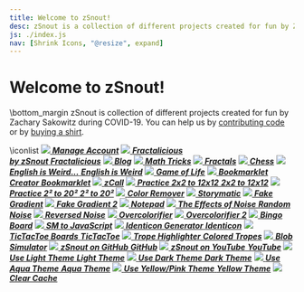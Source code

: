 ```yaml
---
title: Welcome to zSnout!
desc: zSnout is a collection of different projects created for fun by Zachary Sakowitz. It runs on the open-source code available at https://github.com/zsnout/zsnout.com. It was initially created during COVID-19, and has undergone two major revisions since then.
js: ./index.js
nav: [Shrink Icons, "@resize", expand]
---
```


<h1 id="welcome-to-zsnout">Welcome to zSnout!</h1>

\bottom_margin
zSnout is collection of different projects created for fun by Zachary Sakowitz during COVID-19. You can help us by [contributing code](https://github.com/zsnout/zsnout.com/) or by [buying a shirt](https://store.zsnout.com/).

\iconlist
[![](/home/icons/signup.png) _**Manage Account**_](/account/login/)
[![](/home/icons/store.png) _**Fractalicious<br>by zSnout**_ _**Fractalicious**_](https://store.zsnout.com/)
[![](/home/icons/blog.png) _**Blog**_](/blog/)
[![](/home/icons/math.png) _**Math Tricks**_](/math/)
[![](/home/icons/mandelbrot.png) _**Fractals**_](/home/fractal/)
[![](/home/icons/chess.png) _**Chess**_](/home/chess/)
[![](/home/icons/english.png) _**English is Weird...**_ _**English is Weird**_](/englishisweird/)
[![](/home/icons/gameoflife.png) _**Game of Life**_](/gameoflife/)
[![](/home/icons/bookmarklet.png) _**Bookmarklet Creator**_ _**Bookmarklet**_](/bookmarklet/)
[![](/home/icons/phone.png) _**zCall**_](/call/)
[![](/home/icons/multdiv.png) _**Practice 2x2 to 12x12**_ _**2x2 to 12x12**_](/practice/multdiv/)
[![](/home/icons/squares.png) _**Practice 2² to 20²**_ _**2² to 20²**_](/practice/squares/)
[![](/home/icons/blind.png) _**Color Remover**_](/blind/live/)
[![](/home/icons/storymatic.png) _**Storymatic**_](/storymatic/playground/)
[![](/home/icons/fakegradient.png) _**Fake Gradient**_](/gradient/)
[![](/home/icons/fakegradient2.png) _**Fake Gradient 2**_](/gradient2/)
[![](/home/icons/notepad.png) _**Notepad**_](/notepad/)
[![](/home/icons/noise.png) _**The Effects of Noise**_ _**Random Noise**_](/noise/)
[![](/home/icons/reversenoise.png) _**Reversed Noise**_](/reversenoise/)
[![](/home/icons/overcolor.png) _**Overcolorifier**_](/overcolor/live/)
[![](/home/icons/overcolor2.png) _**Overcolorifier 2**_](/overcolor/webgl/)
[![](/home/icons/bingo.png) _**Bingo Board**_](/bingo/)
[![](/home/icons/smtojs.png) _**SM to JavaScript**_](/storymatic/smtojs/)
[![](/home/icons/identicon.png) _**Identicon Generator**_ _**Identicon**_](/icon/)
[![](/home/icons/tictactoe.png) _**TicTacToe Boards**_ _**TicTacToe**_](/tictactoe/generator/)
[![](/home/icons/tropes.png) _**Trope Highlighter**_ _**Colored Tropes**_](/tropes/)
[![](/home/icons/blobs.png) _**Blob Simulator**_](/blobs/)
[![](/home/icons/code.png) _**zSnout on GitHub**_ _**GitHub**_](https://github.com/zsnout/zsnout.com/)
[![](/home/icons/youtube.png) _**zSnout on YouTube**_ _**YouTube**_](https://youtube.com/channel/UCZ1po0sntEdbIsG8yLOqSAQ)
[![](/home/icons/white.svg) _**Use Light Theme**_ _**Light Theme**_](#theme-light)
[![](/home/icons/black.svg) _**Use Dark Theme**_ _**Dark Theme**_](#theme-dark)
[![](/home/icons/aqua.svg) _**Use Aqua Theme**_ _**Aqua Theme**_](#theme-aqua)
[![](/home/icons/yellow-pink.svg) _**Use Yellow/Pink Theme**_ _**Yellow Theme**_](#theme-yellow-pink)
[![](/home/icons/restart.png) _**Clear Cache**_](#clear-cache)
